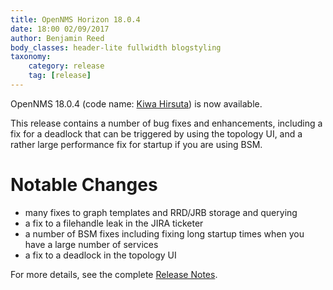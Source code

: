 ```yaml
---
title: OpenNMS Horizon 18.0.4
date: 18:00 02/09/2017
author: Benjamin Reed
body_classes: header-lite fullwidth blogstyling
taxonomy:
    category: release
    tag: [release]
---
```


OpenNMS 18.0.4 (code name: [Kiwa Hirsuta](https://en.wikipedia.org/wiki/Kiwa_hirsuta)) is now available.

This release contains a number of bug fixes and enhancements, including a fix for a deadlock that can be triggered by using the topology UI, and a rather large performance fix for startup if you are using BSM.

Notable Changes
===============

* many fixes to graph templates and RRD/JRB storage and querying
* a fix to a filehandle leak in the JIRA ticketer
* a number of BSM fixes including fixing long startup times when you have a large number of services
* a fix to a deadlock in the topology UI

For more details, see the complete [Release Notes](https://docs.opennms.org/opennms/releases/latest/releasenotes/releasenotes.html).

